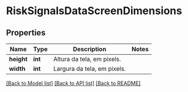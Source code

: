 # RiskSignalsDataScreenDimensions

## Properties
Name | Type | Description | Notes
------------ | ------------- | ------------- | -------------
**height** | **int** | Altura da tela, em pixels. | 
**width** | **int** | Largura da tela, em pixels. | 

[[Back to Model list]](../README.md#documentation-for-models) [[Back to API list]](../README.md#documentation-for-api-endpoints) [[Back to README]](../README.md)

